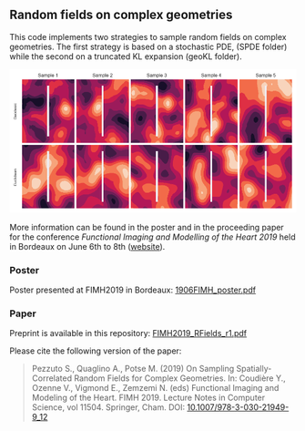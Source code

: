 Random fields on complex geometries
---
This code implements two strategies to sample random fields on complex geometries. The first strategy is based on a stochastic PDE, (SPDE folder) while the second on a truncated KL expansion (geoKL folder).

![Random fields on non-convex domain with geodesic distance](figures/eucVSgeo.png)

More information can be found in the poster and in the proceeding paper for the conference *Functional Imaging and Modelling of the Heart 2019* held in Bordeaux on June 6th to 8th ([website](https://fimh2019.sciencesconf.org)).

### Poster
Poster presented at FIMH2019 in Bordeaux: [1906FIMH_poster.pdf](1906FIMH_poster.pdf)

### Paper
Preprint is available in this repository: [FIMH2019_RFields_r1.pdf](FIMH2019_RFields_r1.pdf)

Please cite the following version of the paper:

> Pezzuto S., Quaglino A., Potse M. (2019) On Sampling Spatially-Correlated Random Fields for Complex Geometries. In: Coudière Y., Ozenne V., Vigmond E., Zemzemi N. (eds) Functional Imaging and Modeling of the Heart. FIMH 2019. Lecture Notes in Computer Science, vol 11504. Springer, Cham. DOI: [10.1007/978-3-030-21949-9_12](https://doi.org/10.1007/978-3-030-21949-9_12)

<!--stackedit_data:
eyJoaXN0b3J5IjpbLTE0MjA2ODg3MTddfQ==
-->

